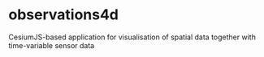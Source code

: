 # observations4d
CesiumJS-based application for visualisation of spatial data together with time-variable sensor data
